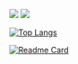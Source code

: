 <!--
**xqmmy/xqmmy** is a ✨ _special_ ✨ repository because its `README.md` (this file) appears on your GitHub profile.

Here are some ideas to get you started:

- 🔭 I’m currently working on ...
- 🌱 I’m currently learning ...
- 👯 I’m looking to collaborate on ...
- 🤔 I’m looking for help with ...
- 💬 Ask me about ...
- 📫 How to reach me: ...
- 😄 Pronouns: ...
- ⚡ Fun fact: ...
-->
<!-- [![Anurag's GitHub stats](https://github-readme-stats.vercel.app/api?username=xqmmy)](https://github.com/anuraghazra/github-readme-stats) -->
<!-- ![xqmmy's GitHub stats](https://github-readme-stats.vercel.app/api?username=xqmmy&count_private=true) -->
<!-- ![xqmmy's GitHub stats](https://github-readme-stats.vercel.app/api?username=xqmmy&hide=contribs,prs) -->
<!-- ![xqmmy's GitHub stats](https://github-readme-stats.vercel.app/api?username=xqmmy&show_icons=true&hide=contribs,prs) -->
![](https://github-readme-stats.vercel.app/api?username=xqmmy&show_icons=true)
![](https://github-profile-trophy.vercel.app/?username=xqmmy&theme=onedark&column=6)

<!-- [![Top Langs](https://github-readme-stats.vercel.app/api/top-langs/?username=xqmmy)](https://github.com/anuraghazra/github-readme-stats) -->
[![Top Langs](https://github-readme-stats.vercel.app/api/top-langs/?username=anuraghazra&hide=javascript,html,TypeScript,CSS,GLSL,Rust)](https://github.com/anuraghazra/github-readme-stats)
<!--![Anurag's github stats](https://github-readme-stats.vercel.app/api?username=xqmmy&show_icons=true&theme=radical)-->
[![Readme Card](https://github-readme-stats.vercel.app/api/pin/?username=xqmmy&repo=xqmmy.github.io)](https://github.com/xqmmy/xqmmy.github.io)
